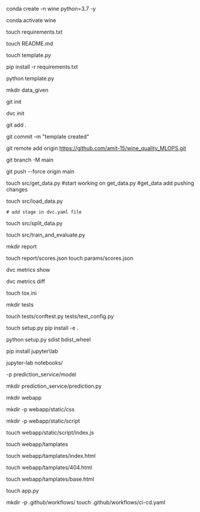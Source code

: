 conda create -n wine python=3.7 -y

conda activate wine

touch requirements.txt

touch README.md

touch template.py

pip install -r requirements.txt

python template.py

mkdir data_given

git init

dvc init

git add .

git commit -m "template created"

git remote add origin https://github.com/amit-15/wine_quality_MLOPS.git

git branch -M main

git push --force origin main

touch src/get_data.py   #start working on get_data.py
                        #get_data add pushing changes

touch src/load_data.py

    # add stage in dvc.yaml file 

touch src/split_data.py

touch src/train_and_evaluate.py

mkdir report

touch report/scores.json
touch params/scores.json

dvc metrics show

dvc metrics diff

touch tox.ini

mkdir tests

touch tests/conftest.py tests/test_config.py

touch setup.py
pip install -e .

python setup.py sdist bdist_wheel

pip install jupyter\lab

jupyter-lab notebooks/

-p prediction_service/model

mkdir prediction_service/prediction.py

mkdir webapp

mkdir -p webapp/static/css

mkdir -p webapp/static/script

touch webapp/static/script/index.js

touch webapp/tamplates

touch webapp/tamplates/index.html

touch webapp/tamplates/404.html

touch webapp/tamplates/base.html

touch app.py

mkdir -p .github/workflows/
touch .github/workflows/ci-cd.yaml